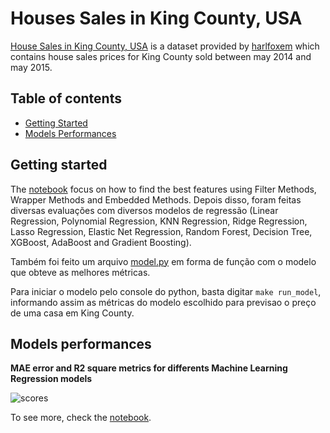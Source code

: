 # Houses Sales in King County, USA

[House Sales in King County, USA](https://www.kaggle.com/harlfoxem/housesalesprediction) is a dataset provided by [harlfoxem](https://www.kaggle.com/harlfoxem) which contains house sales prices for King County sold between may 2014 and may 2015. 

## Table of contents

- [Getting Started](#getting-started)
- [Models Performances](#models-performances)

## Getting started

The [notebook](./notebooks/USA_housing_analysis.ipynb) focus on how to find the best features using Filter Methods, Wrapper Methods and Embedded Methods. Depois disso, foram feitas diversas evaluações com diversos modelos de regressão (Linear Regression, Polynomial Regression, KNN Regression, Ridge Regression, Lasso Regression, Elastic Net Regression, Random Forest, Decision Tree, XGBoost, AdaBoost and Gradient Boosting).

Também foi feito um arquivo [model.py](./usa_housing/model.py) em forma de função com o modelo que obteve as melhores métricas. 

Para iniciar o modelo pelo console do python, basta digitar ```make run_model```, informando assim as métricas do modelo escolhido para previsao o preço de uma casa em King County.

## Models performances

**MAE error and R2 square metrics for differents Machine Learning Regression models**

![scores](./docs/imgs/scores.png)

To see more, check the [notebook](./notebooks/USA_housing_analysis.ipynb).

